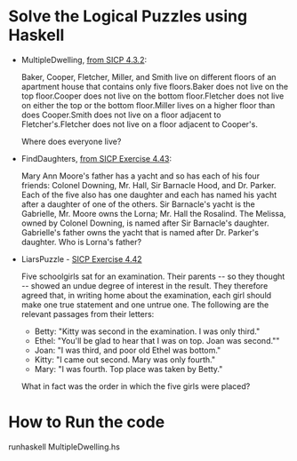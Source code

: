 # Solve the Logical Puzzles using Haskell

- MultipleDwelling, [from SICP 4.3.2](https://mitpress.mit.edu/sicp/full-text/book/book-Z-H-28.html#%_sec_4.3.2):

  Baker, Cooper, Fletcher, Miller, and Smith live on different floors of an apartment house that contains only five floors.Baker does not live on the top floor.Cooper does not live on the bottom floor.Fletcher does not live on either the top or the bottom floor.Miller lives on a higher floor than does Cooper.Smith does not live on a floor adjacent to Fletcher's.Fletcher does not live on a floor adjacent to Cooper's.

  Where does everyone live?

- FindDaughters, [from SICP Exercise 4.43](https://mitpress.mit.edu/sicp/full-text/book/book-Z-H-28.html#%_sec_4.3.2):

  Mary Ann Moore's father has a yacht and so has each of his four friends: Colonel Downing, Mr. Hall, Sir Barnacle Hood, and Dr. Parker. Each of the five also has one daughter and each has named his yacht after a daughter of one of the others. Sir Barnacle's yacht is the Gabrielle, Mr. Moore owns the Lorna; Mr. Hall the Rosalind. The Melissa, owned by Colonel Downing, is named after Sir Barnacle's daughter. Gabrielle's father owns the yacht that is named after Dr. Parker's daughter. Who is Lorna's father?

- LiarsPuzzle - [SICP Exercise 4.42](https://mitpress.mit.edu/sicp/full-text/book/book-Z-H-28.html#%_sec_4.3.2)

  Five schoolgirls sat for an examination. Their parents -- so they thought -- showed an undue degree of interest in the result. They therefore agreed that, in writing home about the examination, each girl should make one true statement and one untrue one. The following are the relevant passages from their letters:
    - Betty: "Kitty was second in the examination. I was only third."
    - Ethel: "You'll be glad to hear that I was on top. Joan was second.""
    - Joan: "I was third, and poor old Ethel was bottom."
    - Kitty: "I came out second. Mary was only fourth."
    - Mary: "I was fourth. Top place was taken by Betty."

  What in fact was the order in which the five girls were placed?

# How to Run the code
 runhaskell MultipleDwelling.hs
